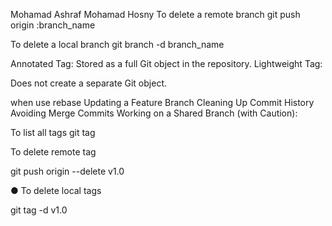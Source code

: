 Mohamad Ashraf Mohamad Hosny
To delete a remote branch
git push origin :branch_name

To delete a local branch
git branch -d branch_name

Annotated Tag:
Stored as a full Git object in the repository.
Lightweight Tag:

Does not create a separate Git object.

when use rebase 
Updating a Feature Branch
Cleaning Up Commit History
Avoiding Merge Commits
Working on a Shared Branch (with Caution):


To list all tags
git tag 



To delete remote tag

git push origin --delete v1.0

● To delete local tags

git tag -d v1.0




